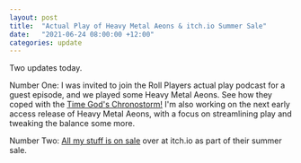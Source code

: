 ```yaml
---
layout: post
title:  "Actual Play of Heavy Metal Aeons & itch.io Summer Sale"
date:   "2021-06-24 08:00:00 +12:00"
categories: update
---
```

Two updates today.

Number One: I was invited to join the Roll Players actual play podcast for a guest episode, and we played some Heavy Metal Aeons. See how they coped with the [Time God's Chronostorm!](https://open.spotify.com/episode/5JrEbGI5Djks1Obh91UUxV) I'm also working on the next early access release of Heavy Metal Aeons, with a focus on streamlining play and tweaking the balance some more. 

Number Two: [All my stuff is on sale](https://itch.io/s/51226/itchio-summer-sale-2021) over at itch.io as part of their summer sale.
